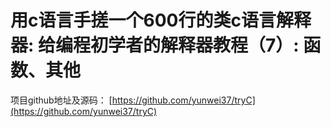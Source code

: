 # 用c语言手搓一个600行的类c语言解释器: 给编程初学者的解释器教程（7）: 函数、其他

项目github地址及源码：
[https://github.com/yunwei37/tryC](https://github.com/yunwei37/tryC)

